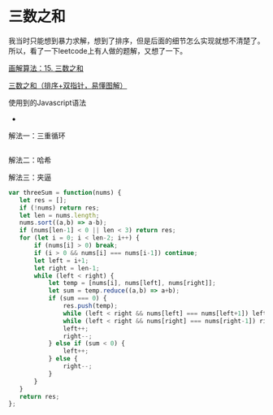 # 三数之和

我当时只能想到暴力求解，想到了排序，但是后面的细节怎么实现就想不清楚了。所以，看了一下leetcode上有人做的题解，又想了一下。

[画解算法：15. 三数之和](https://leetcode-cn.com/problems/3sum/solution/hua-jie-suan-fa-15-san-shu-zhi-he-by-guanpengchn/)

[三数之和（排序+双指针，易懂图解）](https://leetcode-cn.com/problems/3sum/solution/3sumpai-xu-shuang-zhi-zhen-yi-dong-by-jyd/)

使用到的Javascript语法

- 

解法一：三重循环

```js

```

解法二：哈希



解法三：夹逼


```js
var threeSum = function(nums) {
   let res = [];
   if (!nums) return res;
   let len = nums.length;
   nums.sort((a,b) => a-b);
   if (nums[len-1] < 0 || len < 3) return res;
   for (let i = 0; i < len-2; i++) {
       if (nums[i] > 0) break;
       if (i > 0 && nums[i] === nums[i-1]) continue;
       let left = i+1;
       let right = len-1;
       while (left < right) {
           let temp = [nums[i], nums[left], nums[right]];
           let sum = temp.reduce((a,b) => a+b);
           if (sum === 0) {
               res.push(temp);
               while (left < right && nums[left] === nums[left+1]) left++;
               while (left < right && nums[right] === nums[right-1]) right--;
               left++;
               right--;
           } else if (sum < 0) {
               left++;
           } else {
               right--;
           }
       }
   }
   return res;
};
```